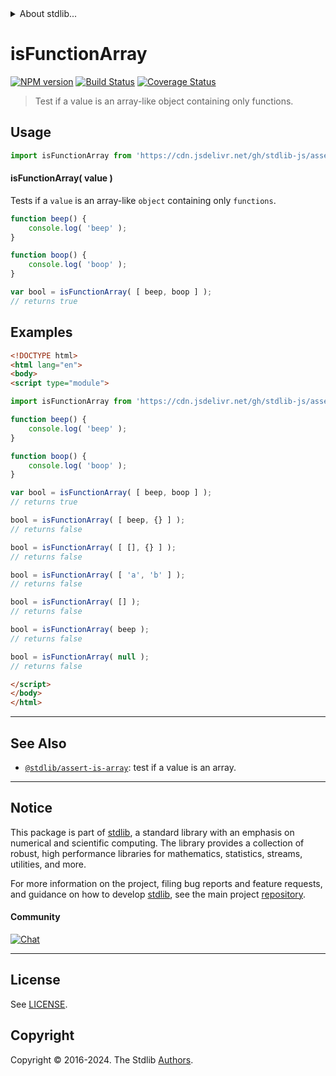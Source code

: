 <!--

@license Apache-2.0

Copyright (c) 2018 The Stdlib Authors.

Licensed under the Apache License, Version 2.0 (the "License");
you may not use this file except in compliance with the License.
You may obtain a copy of the License at

   http://www.apache.org/licenses/LICENSE-2.0

Unless required by applicable law or agreed to in writing, software
distributed under the License is distributed on an "AS IS" BASIS,
WITHOUT WARRANTIES OR CONDITIONS OF ANY KIND, either express or implied.
See the License for the specific language governing permissions and
limitations under the License.

-->


<details>
  <summary>
    About stdlib...
  </summary>
  <p>We believe in a future in which the web is a preferred environment for numerical computation. To help realize this future, we've built stdlib. stdlib is a standard library, with an emphasis on numerical and scientific computation, written in JavaScript (and C) for execution in browsers and in Node.js.</p>
  <p>The library is fully decomposable, being architected in such a way that you can swap out and mix and match APIs and functionality to cater to your exact preferences and use cases.</p>
  <p>When you use stdlib, you can be absolutely certain that you are using the most thorough, rigorous, well-written, studied, documented, tested, measured, and high-quality code out there.</p>
  <p>To join us in bringing numerical computing to the web, get started by checking us out on <a href="https://github.com/stdlib-js/stdlib">GitHub</a>, and please consider <a href="https://opencollective.com/stdlib">financially supporting stdlib</a>. We greatly appreciate your continued support!</p>
</details>

# isFunctionArray

[![NPM version][npm-image]][npm-url] [![Build Status][test-image]][test-url] [![Coverage Status][coverage-image]][coverage-url] <!-- [![dependencies][dependencies-image]][dependencies-url] -->

> Test if a value is an array-like object containing only functions.



<section class="usage">

## Usage

```javascript
import isFunctionArray from 'https://cdn.jsdelivr.net/gh/stdlib-js/assert-is-function-array@esm/index.mjs';
```

#### isFunctionArray( value )

Tests if a `value` is an array-like `object` containing only `functions`.

```javascript
function beep() {
    console.log( 'beep' );
}

function boop() {
    console.log( 'boop' );
}

var bool = isFunctionArray( [ beep, boop ] );
// returns true
```

</section>

<!-- /.usage -->

<section class="examples">

## Examples

<!-- eslint no-undef: "error" -->

```html
<!DOCTYPE html>
<html lang="en">
<body>
<script type="module">

import isFunctionArray from 'https://cdn.jsdelivr.net/gh/stdlib-js/assert-is-function-array@esm/index.mjs';

function beep() {
    console.log( 'beep' );
}

function boop() {
    console.log( 'boop' );
}

var bool = isFunctionArray( [ beep, boop ] );
// returns true

bool = isFunctionArray( [ beep, {} ] );
// returns false

bool = isFunctionArray( [ [], {} ] );
// returns false

bool = isFunctionArray( [ 'a', 'b' ] );
// returns false

bool = isFunctionArray( [] );
// returns false

bool = isFunctionArray( beep );
// returns false

bool = isFunctionArray( null );
// returns false

</script>
</body>
</html>
```

</section>

<!-- /.examples -->

<!-- Section for related `stdlib` packages. Do not manually edit this section, as it is automatically populated. -->

<section class="related">

* * *

## See Also

-   <span class="package-name">[`@stdlib/assert-is-array`][@stdlib/assert/is-array]</span><span class="delimiter">: </span><span class="description">test if a value is an array.</span>

</section>

<!-- /.related -->

<!-- Section for all links. Make sure to keep an empty line after the `section` element and another before the `/section` close. -->


<section class="main-repo" >

* * *

## Notice

This package is part of [stdlib][stdlib], a standard library with an emphasis on numerical and scientific computing. The library provides a collection of robust, high performance libraries for mathematics, statistics, streams, utilities, and more.

For more information on the project, filing bug reports and feature requests, and guidance on how to develop [stdlib][stdlib], see the main project [repository][stdlib].

#### Community

[![Chat][chat-image]][chat-url]

---

## License

See [LICENSE][stdlib-license].


## Copyright

Copyright &copy; 2016-2024. The Stdlib [Authors][stdlib-authors].

</section>

<!-- /.stdlib -->

<!-- Section for all links. Make sure to keep an empty line after the `section` element and another before the `/section` close. -->

<section class="links">

[npm-image]: http://img.shields.io/npm/v/@stdlib/assert-is-function-array.svg
[npm-url]: https://npmjs.org/package/@stdlib/assert-is-function-array

[test-image]: https://github.com/stdlib-js/assert-is-function-array/actions/workflows/test.yml/badge.svg?branch=v0.2.2
[test-url]: https://github.com/stdlib-js/assert-is-function-array/actions/workflows/test.yml?query=branch:v0.2.2

[coverage-image]: https://img.shields.io/codecov/c/github/stdlib-js/assert-is-function-array/main.svg
[coverage-url]: https://codecov.io/github/stdlib-js/assert-is-function-array?branch=main

<!--

[dependencies-image]: https://img.shields.io/david/stdlib-js/assert-is-function-array.svg
[dependencies-url]: https://david-dm.org/stdlib-js/assert-is-function-array/main

-->

[chat-image]: https://img.shields.io/gitter/room/stdlib-js/stdlib.svg
[chat-url]: https://app.gitter.im/#/room/#stdlib-js_stdlib:gitter.im

[stdlib]: https://github.com/stdlib-js/stdlib

[stdlib-authors]: https://github.com/stdlib-js/stdlib/graphs/contributors

[umd]: https://github.com/umdjs/umd
[es-module]: https://developer.mozilla.org/en-US/docs/Web/JavaScript/Guide/Modules

[deno-url]: https://github.com/stdlib-js/assert-is-function-array/tree/deno
[deno-readme]: https://github.com/stdlib-js/assert-is-function-array/blob/deno/README.md
[umd-url]: https://github.com/stdlib-js/assert-is-function-array/tree/umd
[umd-readme]: https://github.com/stdlib-js/assert-is-function-array/blob/umd/README.md
[esm-url]: https://github.com/stdlib-js/assert-is-function-array/tree/esm
[esm-readme]: https://github.com/stdlib-js/assert-is-function-array/blob/esm/README.md
[branches-url]: https://github.com/stdlib-js/assert-is-function-array/blob/main/branches.md

[stdlib-license]: https://raw.githubusercontent.com/stdlib-js/assert-is-function-array/main/LICENSE

<!-- <related-links> -->

[@stdlib/assert/is-array]: https://github.com/stdlib-js/assert-is-array/tree/esm

<!-- </related-links> -->

</section>

<!-- /.links -->
